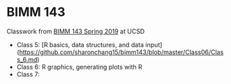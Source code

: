 # BIMM 143

Classwork from [BIMM 143 Spring 2019](https://bioboot.github.io/bimm143_S19/) at UCSD

- Class 5: [R basics, data structures, and data input]
(https://github.com/sharonchang15/bimm143/blob/master/Class06/Class_6.md)
- Class 6: R graphics, generating plots with R
- Class 7: 
